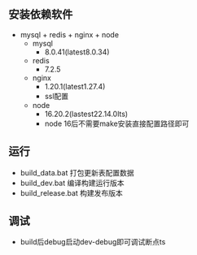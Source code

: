 ## 安装依赖软件
- mysql + redis + nginx + node
    - mysql
        - 8.0.41(latest8.0.34)
    - redis
        - 7.2.5
    - nginx
        - 1.20.1(latest1.27.4)
        - ssl配置
    - node
        - 16.20.2(lastest22.14.0lts)
        - node 16后不需要make安装直接配置路径即可

## 运行
- build_data.bat 打包更新表配置数据
- build_dev.bat 编译构建运行版本
- build_release.bat 构建发布版本

## 调试
- build后debug启动dev-debug即可调试断点ts
